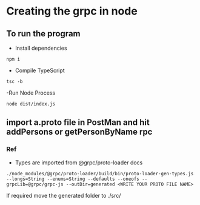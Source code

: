 # Creating the grpc in node

## To run the program

- Install dependencies

```
npm i
```

- Compile TypeScript

```
tsc -b
```

-Run Node Process

```
node dist/index.js
```

## import a.proto file in PostMan and hit addPersons or getPersonByName rpc

### Ref

- Types are imported from @grpc/proto-loader docs  

```
./node_modules/@grpc/proto-loader/build/bin/proto-loader-gen-types.js  --longs=String --enums=String --defaults --oneofs --grpcLib=@grpc/grpc-js --outDir=generated <WRITE YOUR PROTO FILE NAME>
```

If required move the generated folder to ./src/
